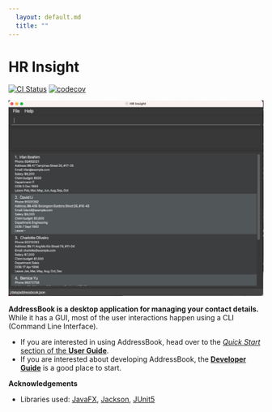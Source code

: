 ```yaml
---
  layout: default.md
  title: ""
---
```


# HR Insight

[![CI Status](https://github.com/se-edu/addressbook-level3/workflows/Java%20CI/badge.svg)](https://github.com/se-edu/addressbook-level3/actions)
[![codecov](https://codecov.io/gh/se-edu/addressbook-level3/branch/master/graph/badge.svg)](https://codecov.io/gh/se-edu/addressbook-level3)

![Ui](images/Ui.png)

**AddressBook is a desktop application for managing your contact details.** While it has a GUI, most of the user interactions happen using a CLI (Command Line Interface).

- If you are interested in using AddressBook, head over to the [_Quick Start_ section of the **User Guide**](UserGuide.html#quick-start).
- If you are interested about developing AddressBook, the [**Developer Guide**](DeveloperGuide.html) is a good place to start.

**Acknowledgements**

- Libraries used: [JavaFX](https://openjfx.io/), [Jackson](https://github.com/FasterXML/jackson), [JUnit5](https://github.com/junit-team/junit5)
